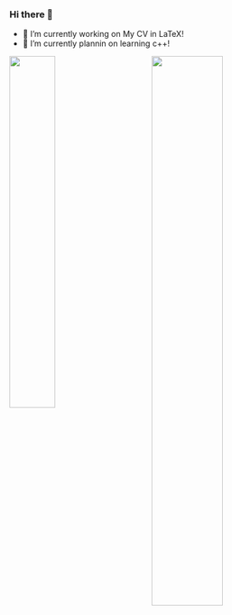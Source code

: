 ### Hi there 👋

<!--
Here are some ideas to get you started:

- 🔭 I’m currently working on ...
- 🌱 I’m currently learning ...
- 👯 I’m looking to collaborate on ...
- 🤔 I’m looking for help with ...
- 💬 Ask me about ...
- 📫 How to reach me: ...
- 😄 Pronouns: ...
- ⚡ Fun fact: ...
-->

- 🔭 I’m currently working on My CV in LaTeX!
- 🌱 I’m currently plannin on learning c++!
<!--
[![My GitHub stats](https://github-readme-stats.vercel.app/api?username=RitzGit&show_icons=true&theme=jolly)](https://github.com/anuraghazra/github-readme-stats)
[![Top Langs](https://github-readme-stats.vercel.app/api/top-langs/?username=RitzGit&layout=compact&theme=jolly)](https://github.com/anuraghazra/github-readme-stats)0
-->
<img align="left" src="https://github-readme-stats.vercel.app/api?username=RitzGit&show_icons=true&theme=jolly" width="40%"/>
<img align="right" src="https://github-readme-stats.vercel.app/api/top-langs/?username=RitzGit&layout=compact&theme=jolly" width="50%"/>
